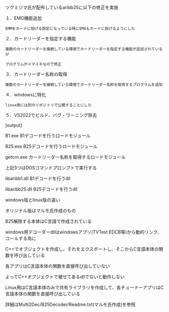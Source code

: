 ツクミジマ氏が配布しているaribb25に以下の修正を実施

１．EMG機能追加

	EMMをカードに投げる設定になっている時にEMGもカードに投げるようにした
 
２．カードリーダーを指定する機能

	複数のカードリーダーを接続している環境でカードリーダーを指定する機能が追加されているが
 
	プログラムがイマイチなので修正
 
３．カードリーダー名称の取得

	複数のカードリーダーを接続している環境でカードリーダー名称を取得するプログラムを追加
 
４．windowsに特化

	linux用には別のリポジトリで公開することにした
 
５．VS2022でビルド、バグ・ワーニング除去

[output]

B1.exe         B1デコードを行うロードモジュール

B25.exe        B25デコードを行うロードモジュール

getcrn.exe     カードリーダー名称を取得するロードモジュール

上記3つはDOSコマンドプロンプトで実行する

libaribb1.dll  B1デコードを行うdll

libaribb25.dll B25デコードを行うdll


windows版とlinux版の違い

オリジナル版はマルモ氏作成のもの

B25解除する本体はC言語で作成されている

windows用デコーダーdllはwindowsアプリ(TVTest EDCB等)から動的リンク、コールする為に

C++でオブジェクトを作成し、それをエクスポートし、そこからC言語本体の関数を呼び出している

各アプリはC言語本体の関数を直接呼び出していない

よってC++オブジェクトで被せてあるdllでないと動作しない

Linux用はC言語本体のみで共有ライブラリを作成して、各チューナーアプリはC言語本体の関数を直接呼び出している

詳細はMulti2Dec/B25Decoder/Readme.txt(マルモ氏作成)を参照
